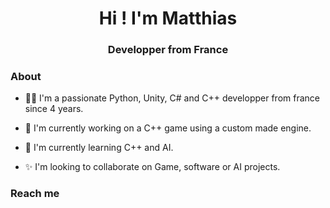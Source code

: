 <h1 align="center">Hi ! I'm Matthias</h1>

<h3 align="center">Developper from France</h3>

### About
* 👨‍💻 I'm a passionate Python, Unity, C# and C++ developper from france since 4 years.

* 🧗 I'm currently working on a C++ game using a custom made engine.

* 🌱 I'm currently learning C++ and AI.

* ✨ I'm looking to collaborate on Game, software or AI projects.

### Reach me

